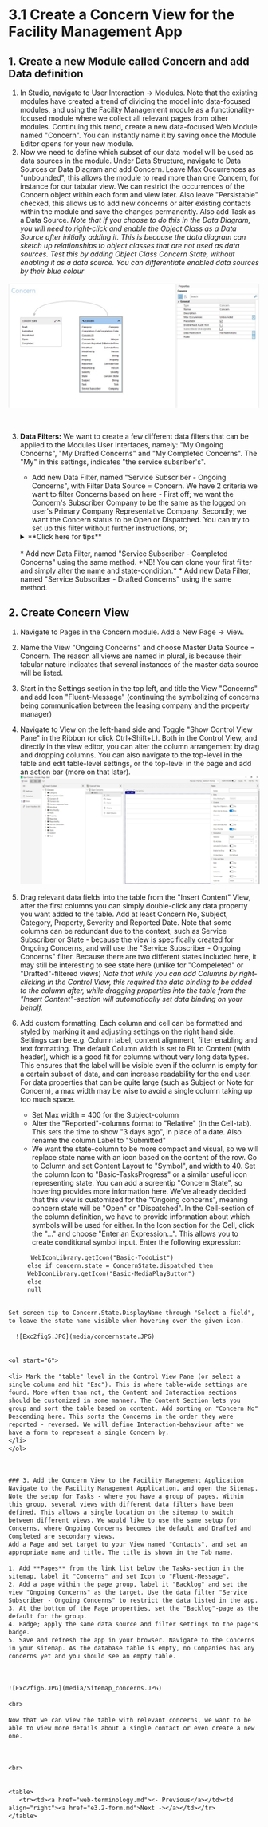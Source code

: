 # 3.1 Create a Concern View for the Facility Management App


## 1. Create a new Module called Concern and add Data definition
1. In Studio, navigate to User Interaction -> Modules. Note that the existing modules have created a trend of dividing the model into data-focused modules, and using the Facility Management module as a functionality-focused module where we collect all relevant pages from other modules. Continuing this trend, create a new data-focused Web Module named "Concern". You can instantly name it by saving once the Module Editor opens for your new module.
2. Now we need to define which subset of our data model will be used as data sources in the module. Under Data Structure, navigate to Data Sources or Data Diagram and add Concern. Leave Max Occurrences as "unbounded", this allows the module to read more than one Concern, for instance for our tabular view. We can restrict the occurrences of the Concern object within each form and view later. Also leave "Persistable" checked, this allows us to add new concerns or alter existing contacts within the module and save the changes permanently. Also add Task as a Data Source. *Note that if you choose to do this in the Data Diagram, you will need to right-click and enable the Object Class as a Data Source after initially adding it. This is because the data diagram can sketch up relationships to object classes that are not used as data sources. Test this by adding Object Class Concern State, without enabling it as a data source. You can differentiate enabled data sources by their blue colour*


  ![Exc2fig5.JPG](media/Concern_DataSources.JPG)

<br>
  <ol start="3">
  <li>

**Data Filters:** We want to create a few different data filters that can be applied to the Modules User Interfaces, namely: "My Ongoing Concerns", "My Drafted Concerns" and "My Completed Concerns". The "My" in this settings, indicates "the service subsriber's".

  * Add new Data Filter, named "Service Subscriber - Ongoing Concerns", with Filter Data Source = Concern.  We have 2 criteria we want to filter Concerns based on here - First off; we want the Concern's Subscriber Company to be the same as the logged on user's Primary Company Representative Company. Secondly; we want the Concern status to be Open or Dispatched. You can try to set up this filter without further instructions, or;
  <details>
    <summary> **Click here for tips** </summary>
  We place the Object or Source we want to filter on the left hand side (Concern.Subscriber Company). This is a datafield available in the Web Module's data structure, so double-clicking (or right clicking and selecting "Select Object or Field") allows you to look in your available data sources for the comparison baseline here. We want to compare the Concern's Company value to the logged in user's primary company. Right click and choose "Select Object or Field" again. Note the Data Sources with different format to your Module Data Sources in the bottom of the "Data Source" list. These data sources are "session based". They can provide information about a logged on user, or error events as they occur. Highlight "Active User Account (Person)" and select "Primary Company Representative Company".
  Add another condition, and set "Concern.State is any of" as the conditional basis. State is a Code Domain - this means that there is a set number of values this comparison can use. Right click on the empty right-hand side, and choose "Select Object(s)", then pick Open and Dispatched from the value list.

    <details>
        <summary> **Click here to view the finished data filter** </summary>
          ![Exc2fig5.JPG](media/Concern_DataFilter.JPG)
          </details>

  </details>

<br>
  * Add new Data Filter, named "Service Subscriber - Completed Concerns" using the same method. *NB! You can clone your first filter and simply alter the name and state-condition.*
  * Add new Data Filter, named "Service Subscriber - Drafted Concerns" using the same method.
</li>
</ol>


## 2. Create Concern View

1. Navigate to Pages in the Concern module. Add a New Page -> View.
2. Name the View "Ongoing Concerns" and choose Master Data Source = Concern. The reason all views are named in plural, is because their tabular nature indicates that several instances of the master data source will be listed.
3. Start in the Settings section in the top left, and title the View "Concerns" and add Icon "Fluent-Message" (continuing the symbolizing of concerns being communication between the leasing company and the property manager)
3. Navigate to View on the left-hand side and Toggle "Show Control View Pane" in the Ribbon (or click Ctrl+Shift+L). Both in the Control View, and directly in the view editor, you can alter the column arrangement by drag and dropping columns. You can also navigate to the top-level in the table and edit table-level settings, or the top-level in the page and add an action bar (more on that later).
  ![Exc2fig5.JPG](media/ViewEditor.JPG)


4. Drag relevant data fields into the table from the "Insert Content" View, after the first columns you can simply double-click any data property you want added to the table. Add at least Concern No, Subject, Category, Property, Severity and Reported Date. Note that some columns can be redundant due to the context, such as Service Subscriber or State - because the view is specifically created for Ongoing Concerns, and will use the "Service Subscriber - Ongoing Concerns" filter. Because there are two different states included here, it may still be interesting to see state here (unlike for "Compeleted" or "Drafted"-filtered views) *Note that while you can add Columns by right-clicking in the Control View, this required the data binding to be added to the column after, while dragging properties into the table from the "Insert Content"-section will automatically set data binding on your behalf.*
5. Add custom formatting. Each column and cell can be formatted and styled by marking it and adjusting settings on the right hand side. Settings can be e.g. Column label, content alignment, filter enabling and text formatting. The default Column width is set to Fit to Content (with header), which is a good fit for columns without very long data types. This ensures that the label will be visible even if the column is empty for a certain subset of data, and can increase readability for the end user. For data properties that can be quite large (such as Subject or Note for Concern), a max width may be wise to avoid a single column taking up too much space.
    * Set Max width = 400 for the Subject-column
    * Alter the "Reported"-columns format to "Relative" (in the Cell-tab). This sets the time to show "3 days ago", in place of a date. Also rename the column Label to "Submitted"
    * We want the state-column to be more compact and visual, so we will replace state name with an icon based on the content of the row. Go to Column and set Content Layout to "Symbol", and width to 40. Set the column Icon to "Basic-TasksProgress" or a similar useful icon representing state. You can add a screentip "Concern State", so hovering provides more information here. We've already decided that this view is customized for the "Ongoing concerns", meaning concern state will be "Open" or "Dispatched". In the Cell-section of the column definition, we have to provide information about which symbols will be used for either. In the Icon section for the Cell, click the "..." and choose "Enter an Expression...". This allows you to create conditional symbol input. Enter the following expression:
    ```if concern.state = ConcernState.open then
       WebIconLibrary.getIcon("Basic-TodoList")
      else if concern.state = ConcernState.dispatched then
      WebIconLibrary.getIcon("Basic-MediaPlayButton")  
      else
      null
  ```

  Set screen tip to Concern.State.DisplayName through "Select a field", to leave the state name visible when hovering over the given icon.

    ![Exc2fig5.JPG](media/concernstate.JPG)


<ol start="6">

  <li> Mark the "table" level in the Control View Pane (or select a single column and hit "Esc"). This is where table-wide settings are found. More often than not, the Content and Interaction sections should be customized in some manner. The Content Section lets you group and sort the table based on content. Add sorting on "Concern No" Descending here. This sorts the Concerns in the order they were reported - reversed. We will define Interaction-behaviour after we have a form to represent a single Concern by.
  </li>  
</ol>



### 3. Add the Concern View to the Facility Management Application
Navigate to the Facility Management Application, and open the Sitemap. Note the setup for Tasks - where you have a group of pages. Within this group, several views with different data filters have been defined. This allows a single location on the sitemap to switch between different views. We would like to use the same setup for Concerns, where Ongoing Concerns becomes the default and Drafted and Completed are secondary views.
Add a Page and set target to your View named "Contacts", and set an appropriate name and title. The title is shown in the Tab name.

1. Add **Pages** from the link list below the Tasks-section in the sitemap, label it "Concerns" and set Icon to "Fluent-Message".
2. Add a page within the page group, label it "Backlog" and set the view "Ongoing Concerns" as the target. Use the data filter "Service Subscriber - Ongoing Concerns" to restrict the data listed in the app.
3. At the bottom of the Page properties, set the "Backlog"-page as the default for the group.
4. Badge; apply the same data source and filter settings to the page's badge.
5. Save and refresh the app in your browser. Navigate to the Concerns in your sitemap. As the database table is empty, no Companies has any concerns yet and you should see an empty table.



  ![Exc2fig6.JPG](media/Sitemap_concerns.JPG)

  <br>

Now that we can view the table with relevant concerns, we want to be able to view more details about a single contact or even create a new one.



<br>


  <table>
     <tr><td><a href="web-terminology.md"><- Previous</a></td><td align="right"><a href="e3.2-form.md">Next -></a></td></tr>
  </table>
